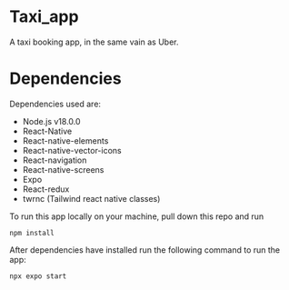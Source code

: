 # Taxi_app

A taxi booking app, in the same vain as Uber.

# Dependencies

Dependencies used are:

- Node.js v18.0.0
- React-Native
- React-native-elements
- React-native-vector-icons
- React-navigation
- React-native-screens
- Expo
- React-redux
- twrnc (Tailwind react native classes)

To run this app locally on your machine, pull down this repo and run

```
npm install
```

After dependencies have installed run the following command to run the app:

```
npx expo start
```
